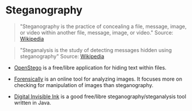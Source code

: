 # Steganography

> "Steganography is the practice of concealing a file, message, image, or video within another file, message, image, or video." Source: [Wikipedia](https://en.wikipedia.org/wiki/Steganography)

> "Steganalysis is the study of detecting messages hidden using steganography" Source: [Wikipedia](https://en.wikipedia.org/wiki/Steganalysis)

* [OpenStego](https://www.openstego.com/index.html) is a free/libre application for hiding text within files.

* [Forensically](https://29a.ch/photo-forensics/) is an online tool for analyzing images. It focuses more on checking for manipulation of images than steganography.

* [Digital Invisible Ink](http://diit.sourceforge.net/) is a good free/libre steganography/steganalysis tool written in Java.
